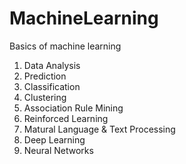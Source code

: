# MachineLearning
Basics of machine learning

1. Data Analysis
2. Prediction
3. Classification
4. Clustering
5. Association Rule Mining
6. Reinforced Learning 
7. Matural Language & Text Processing
8. Deep Learning
9. Neural Networks
